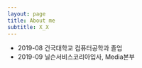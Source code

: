 ```yaml
---
layout: page
title: About me
subtitle: X_X
---
```


* 2019-08 건국대학교 컴퓨터공학과 졸업
* 2019-09 닐슨서비스코리아입사, Media본부 
